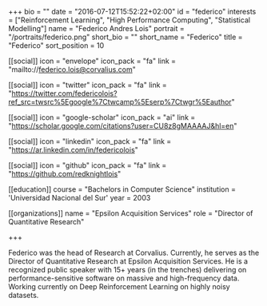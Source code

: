 +++
bio = ""
date = "2016-07-12T15:52:22+02:00"
id = "federico"
interests = ["Reinforcement Learning", "High Performance Computing", "Statistical Modelling"]
name = "Federico Andres Lois"
portrait = "/portraits/federico.png"
short_bio = ""
short_name = "Federico"
title = "Federico"
sort_position = 10

[[social]]
    icon = "envelope"
    icon_pack = "fa"
    link = "mailto://federico.lois@corvalius.com"

[[social]]
    icon = "twitter"
    icon_pack = "fa"
    link = "https://twitter.com/federicolois?ref_src=twsrc%5Egoogle%7Ctwcamp%5Eserp%7Ctwgr%5Eauthor"

[[social]]
    icon = "google-scholar"
    icon_pack = "ai"
    link = "https://scholar.google.com/citations?user=CU8z8gMAAAAJ&hl=en"

[[social]]
    icon = "linkedin"
    icon_pack = "fa"
    link = "https://ar.linkedin.com/in/federicolois"

[[social]]
    icon = "github"
    icon_pack = "fa"
    link = "https://github.com/redknightlois"

[[education]]
    course = "Bachelors in Computer Science"
    institution = 'Universidad Nacional del Sur'
    year = 2003

[[organizations]]
    name = "Epsilon Acquisition Services"
    role = "Director of Quantitative Research"

+++

Federico was the head of Research at Corvalius. Currently, he serves as the Director of Quantitative Research at Epsilon Acquisition Services. He is a recognized public speaker with 15+ years (in the trenches) delivering on performance-sensitive software on massive and high-frequency data. Working currently on Deep Reinforcement Learning on highly noisy datasets.
